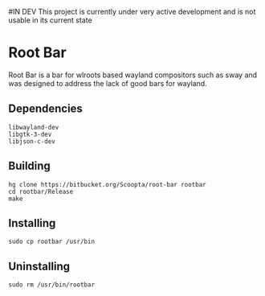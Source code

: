 #IN DEV
This project is currently under very active development and is not usable in its current state
# Root Bar
Root Bar is a bar for wlroots based wayland compositors such as sway and was designed to address the lack of good bars for wayland.
## Dependencies
	libwayland-dev
	libgtk-3-dev
	libjson-c-dev
## Building
	hg clone https://bitbucket.org/Scoopta/root-bar rootbar
	cd rootbar/Release
	make
## Installing
	sudo cp rootbar /usr/bin
## Uninstalling
	sudo rm /usr/bin/rootbar
